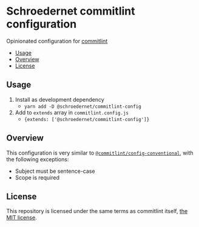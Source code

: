 # Schroedernet commitlint configuration <!-- omit in toc -->

Opinionated configuration for [commitlint](https://commitlint.js.org)

- [Usage](#usage)
- [Overview](#overview)
- [License](#license)


## Usage

1. Install as development dependency
   - `yarn add -D @schroedernet/commitlint-config`
2. Add to `extends` array in `commitlint.config.js`
   - `{extends: ['@schroedernet/commitlint-config']}`


## Overview

This configuration is very similar to
[`@commitlint/config-conventional`](https://www.npmjs.com/package/@commitlint/config-conventional),
with the following exceptions:

- Subject must be sentence-case
- Scope is required


## License

This repository is licensed under the same terms as commitlint itself, [the MIT
license](/LICENSE.md).
